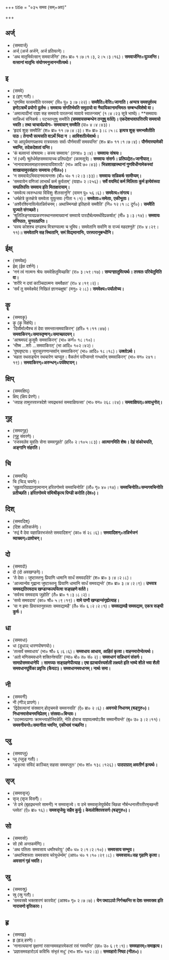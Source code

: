+++
title = "०३५ समव (सम्+अव)"

+++

## अर्ज्
- {समवार्ज्}
- अर्ज् (अर्ज अर्जने, अर्ज प्रतियत्ने)।
- 'अथ मातृभिर्वत्सान् समवार्जन्ति' (श० ब्रा० १।७।१।३, २।५।३।१६)। **समवार्जन्ति=युञ्जन्ति। वत्सानां मातृभिः संयोगमनुजानन्तीत्यर्थः।**

## इ
- {समवे}
- इ (इण् गतौ)।
- 'तृणमिव यत्समवैति परस्वम्' (वि० पु० ३।७।२२)। **समवैति=वेत्ति=जानाति। अन्यत्र समवपूर्वस्य इणोऽत्रार्थे प्रयोगो दुर्लभः। समवायः संगतिर्भवति समुदायो वा नैयायिकानामभिमतः सम्बन्धविशेषो वा।**
- 'अमात्यादीनां राज्ञा सह समवाये पारतन्त्र्यं व्यवाये स्वातन्त्र्यम्' (१।४।२३ सूत्रे भाष्ये)। **समवायः सान्निध्यं संनिकर्षः। पटस्तन्तुषु समवैति **(समवायसम्बन्धेन तन्तुषु वर्तते)। एकदेशभावापत्तिरपि समवायो भवति। तथा चाचार्यप्रयोगः- समवायान् समवैति** (पा० ४।४।४३)।
- 'हृदयं शुक् समवैति' (श० ब्रा० ११।७।४।३)। श० ब्रा० ३।८।५।८ **इत्यत्र शुक् समभ्यवैतीति पाठः। तेनाभौ सत्यसति वाऽर्थे भिदा न । आविशतीत्येवार्थः।**
- 'या आपूर्यमाणपक्षस्य रात्रयस्ताः सर्वाः पौर्णमासीं समवयन्ति' (श० ब्रा० ११।१।७।४)। **पौर्णमास्यामेकी भवन्ति, तदेकदेशतां यन्ति।**
- 'कं बलवन्तं संश्रयामः। कस्य समवायः' (तन्त्रा० ३।४)। **समवायः संश्रयः।**
- 'तं (धर्मं) श्रुतेर्धर्मज्ञसमवायाच्च प्रतिपद्येत' (कामसूत्रे)। **समवायः संसर्गः। प्रतिपद्येत=जानीयात्।**
- 'नानावाक्यसमाहारसमवायविशारदैः' (भा० आदि ७०।४३)। **भिन्नशाखास्थानां गुणविधीनामेकस्यां शाखायामुपसंहारः समवायः (नील०)।**
- 'न समवायेऽभिवादनमत्यन्तशः (बौ० ध० १।२।३।३३)। **समवायः सन्निकर्षः सामीप्यम्।**
- 'समवायेन वणिजां लाभार्थं कर्म कुर्वताम्' (याज्ञ० २।२५६)। **सर्वे वयमिदं कर्म मिलिताः कुर्म इत्येवंरूपा सम्प्रतिपत्तिः समवाय इति मिताक्षरायाम्।**
- 'समवेत्य त्वरुन्धत्या विविशुः शैलसानुनि' (वामन पु० ५६।६)। **समवेत्य=संगत्य।**
- 'धर्मक्षेत्रे कुरुक्षेत्रे समवेता युयुत्सवः (गीता १।१)। **समवेताः=समेताः, एकीभूताः।**
- 'अश्वैरश्विनावित्येतन्निर्वचनम्। अथास्मिन्पक्षे इतिहासे समवैति' (नि० १२।१।८ दुर्ग०)। **समवैति युज्यते संगच्छते।**
- 'श्रुतिलिङ्गवयप्रकरणस्थानसमाख्यानां समवाये पारदौर्बल्यमर्थविप्रकर्षात्' (मी० ३।३।१४)। **समवायः संनिपातः, युगपत्प्राप्तिः।**
- 'यस्य कोशश्च दण्डश्च मित्राण्यात्मा च भूमिप। समवेतानि सर्वाणि स राज्यं महदश्नुते' (रा० ४।२९।११)॥ **समवेतानि सह स्थितानि, समं विद्यमानानिः, परस्परानुबन्धीनि।**

## ईक्ष्
- {समवेक्ष्}
- ईक्ष् (ईक्ष दर्शने)।
- 'ननं त्वं नात्मनः श्रेयः समवेक्षितुमिच्छसि' (रा० ३।५९।१७)। **सम्यग्ज्ञातुमित्यर्थः। तत्त्वतः परिचेतुमिति वा।**
- 'शरीरे न दयां काञ्चिदात्मनः समवैक्षत' (रा० ४।१९।२)।
- 'सर्वं तु समवेक्ष्येदं निखिलं ज्ञानचक्षुषा' (मनु० २।८)। **समवेक्ष्य=पर्यालोच्य।**

## कॄ
- {समवकॄ}
- कॄ (कॄ विक्षेपे)।
- 'दिव्यैर्माल्यैश्च तं देवा समन्तात्समवाकिरन्' (हरि० १।११।४७)। **समवाकिरन्=समास्तृण्वन्=समाच्छादयन्।**
- 'आश्रमपदं कुसुमैः समवाकिरन्' (भा० कर्ण० १८।१०)।
- 'भीष्म …शरैः …समवाकिरत्' (भा आदि० १०२।४२)।
- 'पुष्पवृष्टयः। सुरासुरगणान्सर्वान् समवाकिरन्' (भा० आदि० १८।१८)। **उक्तोऽर्थः।**
- 'महता रथसङ्घेन रथचारेण चाप्युत। वैकर्तनं परीप्सन्तो गन्धर्वान् समवाकिरन्' (भा० वन० २४१।१९)। **समवाकिरन्=अरुन्धन्=पर्यवेष्टयन्।**

## क्षिप्
- {समवक्षिप्}
- क्षिप् (क्षिप प्रेरणे)।
- 'जग्राह तामुत्तरवस्त्रदेशे जयद्रथस्तं समवाक्षिपत्सा' (भा० वन० २६८।२४)। **समवाक्षिपत्=अवाधुनोत्।**

## गुह्
- {समवगुह्}
- (गुहू संवरणे)।
- 'रजस्वलेव युवतिः सेना समवगूहते' (हरि० २।१०५।८३)। **आत्मानमिति शेषः। देहं संकोचयति, अङ्गानि संहरति।**

## चि
- {समवचि}
- चि (चिञ् चयने)।
- 'सुहृत्परिग्राह्यानुपमानान् हरितगोमये समवचिनोति' (लौ० गृ० ४०।१४)। **समवचिनोति=सम्यगवचिनोति प्रतीच्छति। हरितगोमये संमिश्रीकृत्य पिण्डी करोति (देव०)।**

## दिश्
- {समवदिश्}
- (दिश अतिसर्जने)।
- 'रुद्रं वै देवा यज्ञान्निरभजंस्ते समवादिशन्' (का० सं २८।६)। **समवादिशन्=तन्निर्भजनं व्याख्यन्=प्रावोचन्।**

## दो
- {समवदो}
- दो (दो अवखण्डने)।
- 'ते देवाः। जुष्टास्तनूः प्रियाणि धामानि सार्धं समवददिरे' (श० ब्रा० ३।४।२।८)।
- 'आज्यान्येव गृह्णाना जुष्टास्तनूः प्रियाणि धामानि सार्धं समवद्यन्ते' (श० ब्रा० ३।४।२।९)। **उभयत्र समवद्यतिरवदाय खण्डान्कल्पयित्वा सङ्ग्रहणे वर्तते।**
- 'सर्वस्य समवदाय जुहोति' (तै० ब्रा० १।३।८।२)।
- 'सव्ये समवदाय' (का० श्रौ० ५।९।१९)। **वामे पाणौ खण्डान्संगृह्येत्याह।**
- 'या न इमाः प्रियास्तनुवस्ताः समवद्यामहै' (तै० सं० ६।२।२।१)। **समवद्यामहै समवद्याम, एकत्र सङ्घी कुर्मः।**

## धा
- {समवधा}
- धा (डुधाञ् धारणपोषणयोः)।
- 'तत्सर्वं समवधाय' (भा० श्रौ० ६।६।६)। **समवधाय आधाय, आहितं कृत्वा। वाहनमारोप्येत्यर्थः।**
- 'अतो मणिसमवधाने शक्तिर्नश्यति' (न्या० बो० त० सं० २)। **समवधानं सन्निधानं संसर्गः। सामग्रोसमवधानेपि । सामग्र्याः सङ्ग्रहणेपीत्याह। एषा ह्याचार्यस्यर्शली लक्ष्यते इति भाष्ये शीले भवा शैली समवधानपूर्विका प्रवृत्तिः (कैयटः)। समवधानमवधानम्। नार्थः समा।**

## नी
- {समवनी}
- नी (णीञ् प्रापणे)।
- 'द्विदेवत्यानां संस्रवान् होतृचमसे समवनयति' (ऐ० ब्रा० २।६)। **अवनयो निधानम् (षड्गुरु०)। निधानमासेचनमभिप्रेतम्। संस्रवाः=बिन्दवः।**
- 'उदस्मात्प्राणाः क्रामन्त्याहोस्विन्नेति, नेति होवाच याज्ञवल्क्योऽत्रैव समवनीयन्ते' (बृ० उ० ३।२।११)। **समवनीयन्ते=समानीता भवन्ति, एकीभावं गच्छन्ति।**

## प्लु
- {समवप्लु}
- प्लु (प्लुङ् गतौ)।
- 'अकृत्वा संविदं काञ्चित् सहसा समवप्लुतः' (भा० शां० १३८।१२६)। **पादपाग्रात् अवतीर्ण इत्यर्थः।**

## सृज्
- {समवसृज्}
- सृज् (सृज विसर्गे)।
- 'ते उभे (बृहद्रथन्तरे सामनी) न समवसृज्ये। य उभे समवसृजेयुर्यथैव च्छिन्ना नौर्बन्धनात्तीरतीरमृच्छन्ती प्लवेत' (ऐ० ब्रा० १६)। **समवसृजेयुः सहैव कुर्युः। केवलोक्तिरवसर्गः (षड्गुरु०)।**

## सो
- {समवसो}
- सो (षो अन्तकर्मणि)।
- 'अथ पतिताः समवसाय धर्मांश्चरेयुः' (बौ० ध० २।१।२।१०)। **समवसाय सम्भूय।**
- 'अथाभिशस्ताः समवसाय चरेयुर्धर्म्यम्' (आप० ध० १।१०।२९।८)। **समवसाय=सह गृहाणि कृत्वा। अवसानं गृहं भवति।**

## स्रु
- {समवस्रु}
- स्रु (स्रु गतौ)।
- 'समवस्रवे भक्तशरणं कारयेत्' (आश्व० गृ० २।७।७)। **येन पथाऽऽपो निर्गच्छन्ति स देशः समवस्रव इति नारायणो वृत्तिकारः।**

## हृ
- {समवहृ}
- हृ (हृञ् हरणे)।
- 'नानात्ययानां वृक्षाणां रसान्समवहारमेकतां रसं गमयन्ति' (छा० उ० ६।९।१)। **समवहारम्=समाहृत्य।**
- 'प्रज्ञासमवहारोऽयं कविभिः संभृतं मधु' (भा० शां० १४२।३)। **समवहारो निष्ठा (नील०)।**
